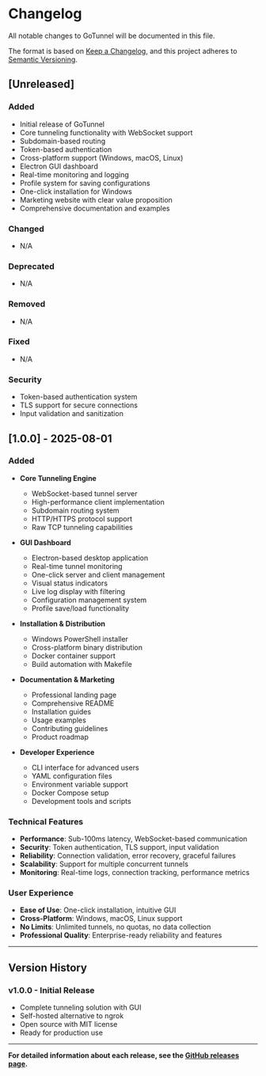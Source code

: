 # Changelog

All notable changes to GoTunnel will be documented in this file.

The format is based on [Keep a Changelog](https://keepachangelog.com/en/1.0.0/),
and this project adheres to [Semantic Versioning](https://semver.org/spec/v2.0.0.html).

## [Unreleased]

### Added
- Initial release of GoTunnel
- Core tunneling functionality with WebSocket support
- Subdomain-based routing
- Token-based authentication
- Cross-platform support (Windows, macOS, Linux)
- Electron GUI dashboard
- Real-time monitoring and logging
- Profile system for saving configurations
- One-click installation for Windows
- Marketing website with clear value proposition
- Comprehensive documentation and examples

### Changed
- N/A

### Deprecated
- N/A

### Removed
- N/A

### Fixed
- N/A

### Security
- Token-based authentication system
- TLS support for secure connections
- Input validation and sanitization

## [1.0.0] - 2025-08-01

### Added
- **Core Tunneling Engine**
  - WebSocket-based tunnel server
  - High-performance client implementation
  - Subdomain routing system
  - HTTP/HTTPS protocol support
  - Raw TCP tunneling capabilities

- **GUI Dashboard**
  - Electron-based desktop application
  - Real-time tunnel monitoring
  - One-click server and client management
  - Visual status indicators
  - Live log display with filtering
  - Configuration management system
  - Profile save/load functionality

- **Installation & Distribution**
  - Windows PowerShell installer
  - Cross-platform binary distribution
  - Docker container support
  - Build automation with Makefile

- **Documentation & Marketing**
  - Professional landing page
  - Comprehensive README
  - Installation guides
  - Usage examples
  - Contributing guidelines
  - Product roadmap

- **Developer Experience**
  - CLI interface for advanced users
  - YAML configuration files
  - Environment variable support
  - Docker Compose setup
  - Development tools and scripts

### Technical Features
- **Performance**: Sub-100ms latency, WebSocket-based communication
- **Security**: Token authentication, TLS support, input validation
- **Reliability**: Connection validation, error recovery, graceful failures
- **Scalability**: Support for multiple concurrent tunnels
- **Monitoring**: Real-time logs, connection tracking, performance metrics

### User Experience
- **Ease of Use**: One-click installation, intuitive GUI
- **Cross-Platform**: Windows, macOS, Linux support
- **No Limits**: Unlimited tunnels, no quotas, no data collection
- **Professional Quality**: Enterprise-ready reliability and features

---

## Version History

### v1.0.0 - Initial Release
- Complete tunneling solution with GUI
- Self-hosted alternative to ngrok
- Open source with MIT license
- Ready for production use

---

**For detailed information about each release, see the [GitHub releases page](https://github.com/gotunnel/gotunnel/releases).** 